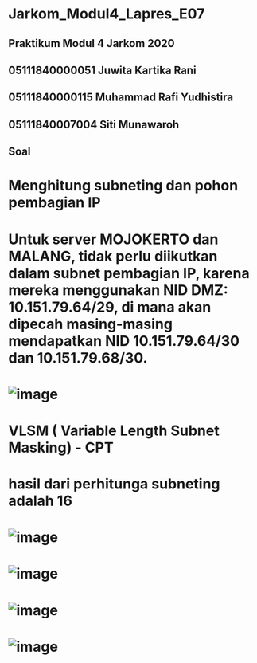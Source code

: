 # Jarkom_Modul4_Lapres_E07
## Praktikum Modul 4 Jarkom 2020
## 05111840000051 Juwita Kartika Rani
## 05111840000115 Muhammad Rafi Yudhistira
## 05111840007004 Siti Munawaroh

## Soal
#  Menghitung subneting dan pohon pembagian IP
# Untuk server MOJOKERTO dan MALANG, tidak perlu diikutkan dalam subnet pembagian IP, karena mereka menggunakan NID DMZ: 10.151.79.64/29, di mana akan dipecah masing-masing mendapatkan NID 10.151.79.64/30 dan 10.151.79.68/30.

# ![image](https://user-images.githubusercontent.com/58022238/102002440-13361200-3d2f-11eb-8c64-a7126a76e6e9.png)

# VLSM ( Variable Length Subnet Masking) - CPT

# hasil dari perhitunga subneting adalah 16
# ![image](https://user-images.githubusercontent.com/58022238/102002475-732cb880-3d2f-11eb-8d44-c08a084a0a73.png)
# ![image](https://user-images.githubusercontent.com/58022238/102002480-7de74d80-3d2f-11eb-90b7-8bf10889f982.png)
# ![image](https://user-images.githubusercontent.com/58022238/102002487-97889500-3d2f-11eb-883e-6beee14b1395.png)
# ![image](https://user-images.githubusercontent.com/58022238/102002491-a2dbc080-3d2f-11eb-832c-3315f5cd05da.png)



